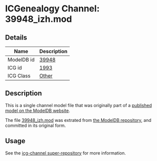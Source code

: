 # ICGenealogy Channel: 39948\_izh.mod

## Details

Name | Description
---- | -----------
ModelDB id | [39948](http://senselab.med.yale.edu/ModelDB/ShowModel.cshtml?model=39948)
ICG id | [1993](http://icg.neurotheory.ox.ac.uk/channels/other/1993)
ICG Class | [Other](http://icg.neurotheory.ox.ac.uk/channels/other)

## Description

This is a single channel model file that was originally part of a [published model on the ModelDB website](http://senselab.med.yale.edu/mModelDB/ShowModel.cshtml?model=39948).

The file [39948\_izh.mod](39948_izh.mod) was extrated from [the ModelDB repository](http://senselab.med.yale.edu/ModelDB/ShowModel.cshtml?model=39948), and committed in its original form.

## Usage

See the [icg-channel super-repository](https://github.com/icgenealogy/icg-channels) for more information.